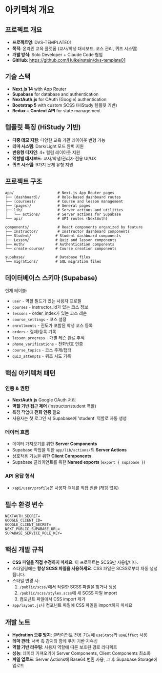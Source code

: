 # 아키텍처 개요

## 프로젝트 개요
- **프로젝트명**: DVS-TEMPLATE01
- **목적**: 온라인 교육 플랫폼 (교사/학생 대시보드, 코스 관리, 퀴즈 시스템)
- **개발 방식**: Solo Developer + Claude Code 협업
- **GitHub**: https://github.com/Hulkeinstein/dvs-template01

## 기술 스택
- **Next.js 14** with App Router
- **Supabase** for database and authentication
- **NextAuth.js** for OAuth (Google) authentication
- **Bootstrap 5** with custom SCSS (HiStudy 템플릿 기반)
- **Redux + Context API** for state management

## 템플릿 특징 (HiStudy 기반)
- **다중 데모 지원**: 다양한 교육 기관 레이아웃 변형 가능
- **테마 시스템**: Dark/Light 모드 완벽 지원
- **반응형 디자인**: 4+ 컬럼 레이아웃 지원
- **역할별 대시보드**: 교사/학생/관리자 전용 UI/UX
- **퀴즈 시스템**: 9가지 문제 유형 지원

## 프로젝트 구조
```
app/                    # Next.js App Router pages
├── (dashboard)/        # Role-based dashboard routes
├── (courses)/          # Course and lesson management
├── (pages)/            # General pages
├── lib/                # Server actions and utilities
│   └── actions/        # Server actions for Supabase
└── api/                # API routes (NextAuth)

components/             # React components organized by feature
├── Instructor/         # Instructor dashboard components
├── Student/           # Student dashboard components
├── Lesson/            # Quiz and lesson components
├── Auth/              # Authentication components
└── create-course/     # Course creation components

supabase/              # Database files
└── migrations/        # SQL migration files
```

## 데이터베이스 스키마 (Supabase)
현재 테이블:
- `user` - 역할 필드가 있는 사용자 프로필
- `courses` - instructor_id가 있는 코스 정보
- `lessons` - order_index가 있는 코스 레슨
- `course_settings` - 코스 설정
- `enrollments` - 진도가 포함된 학생 코스 등록
- `orders` - 결제/등록 기록
- `lesson_progress` - 개별 레슨 완료 추적
- `phone_verifications` - 전화번호 인증
- `course_topics` - 코스 주제/챕터
- `quiz_attempts` - 퀴즈 시도 기록

## 핵심 아키텍처 패턴

### 인증 & 권한
- **NextAuth.js** Google OAuth 처리
- **역할 기반 접근 제어** (instructor/student 역할)
- 특정 작업에 **전화 인증** 필요
- 사용자는 첫 로그인 시 Supabase에 'student' 역할로 자동 생성

### 데이터 흐름
- 데이터 가져오기를 위한 **Server Components**
- Supabase 작업을 위한 `app/lib/actions/`의 **Server Actions**
- 상호작용 기능을 위한 **Client Components**
- Supabase 클라이언트를 위한 **Named exports** (`export { supabase }`)

### API 응답 형식
- `/api/user/profile`은 사용자 객체를 직접 반환 (래핑 없음)

## 필수 환경 변수
```
NEXTAUTH_SECRET=
GOOGLE_CLIENT_ID=
GOOGLE_CLIENT_SECRET=
NEXT_PUBLIC_SUPABASE_URL=
SUPABASE_SERVICE_ROLE_KEY=
```

## 핵심 개발 규칙
- **CSS 파일을 직접 수정하지 마세요**. 이 프로젝트는 SCSS만 사용합니다.
- 스타일링에는 **항상 SCSS 파일을 사용하세요**. CSS 파일은 SCSS로부터 자동 생성됩니다.
- 스타일 변경 시:
  1. `/public/scss/`에서 적절한 SCSS 파일을 찾거나 생성
  2. `/public/scss/styles.scss`에 새 SCSS 파일 import
  3. 컴포넌트 파일에서 CSS import 제거
- `app/layout.js`나 컴포넌트 파일에 CSS 파일을 import하지 마세요

## 개발 노트
- **Hydration 오류 방지**: 클라이언트 전용 기능에 `useState`와 `useEffect` 사용
- **테마 관리**: 서버 측 감지와 함께 쿠키 기반 지속성
- **역할 기반 라우팅**: 사용자 역할에 따른 보호된 경로 리디렉트
- **성능**: 데이터 가져오기에 Server Components, Client Components 최소화
- **파일 업로드**: Server Actions에 Base64 변환 사용, 그 후 Supabase Storage에 업로드